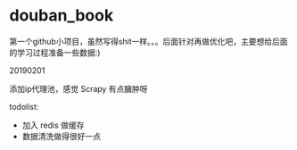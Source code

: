 # douban_book

第一个github小项目，虽然写得shit一样。。。后面针对再做优化吧，主要想给后面的学习过程准备一些数据:)

20190201

添加ip代理池，感觉 Scrapy 有点臃肿呀

todolist:

* 加入 redis 做缓存
* 数据清洗做得很好一点
